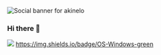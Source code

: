 ![Social banner for akinelo](https://raw.githubusercontent.com/akinelo/Akinelo/e23a2511b4d17ad415c511a4b8a4b2cfb0df6b9c/assets/Aki.svg)


### Hi there 👋
![](https://img.shields.io/badge/<OS>-<Windows>-informational?style=flat&logo=<LOGO_NAME>&logoColor=white&color=2bbc8a)
https://img.shields.io/badge/OS-Windows-green
